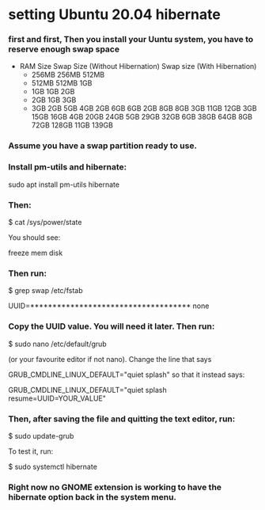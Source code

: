 
# setting Ubuntu 20.04 hibernate

### first and first, Then you install your Uuntu system, you have to   reserve enough swap space

- RAM Size	Swap Size (Without Hibernation)	 Swap size (With Hibernation)
  - 256MB	 256MB	 512MB
  - 512MB	 512MB	 1GB
  - 1GB	 1GB	 2GB
  - 2GB	 1GB	 3GB
  - 3GB	 2GB	 5GB
 4GB	 2GB	 6GB
 6GB	 2GB	 8GB
 8GB	 3GB	 11GB
 12GB	 3GB	 15GB
 16GB	 4GB	 20GB
 24GB	 5GB	 29GB
 32GB	 6GB	 38GB
 64GB	 8GB	 72GB
 128GB	 11GB	 139GB

### Assume you have a swap partition ready to use.

### Install pm-utils and hibernate:

sudo apt install pm-utils hibernate


### Then:

$ cat /sys/power/state

You should see:

freeze mem disk
### Then run:

$ grep swap /etc/fstab


UUID=************************************ none

### Copy the UUID value. You will need it later. Then run:

$ sudo nano /etc/default/grub

(or your favourite editor if not nano). Change the line that says

GRUB_CMDLINE_LINUX_DEFAULT="quiet splash"
so that it instead says:

GRUB_CMDLINE_LINUX_DEFAULT="quiet splash resume=UUID=YOUR_VALUE"

### Then, after saving the file and quitting the text editor, run:

$ sudo update-grub

To test it, run:

$ sudo systemctl hibernate

### Right now no GNOME extension is working to have the hibernate option back in the system menu.


